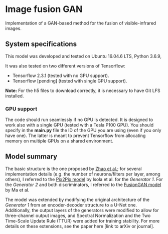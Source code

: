 # Image fusion GAN
Implementation of a GAN-based method for the fusion of visible-infrared images.

## System specifications
This model was developed and tested on Ubuntu 16.04.6 LTS, Python 3.6.9, 

It was also tested on two different versions of Tensorflow:
  * Tensorflow 2.3.1 (tested with no GPU support).
  * Tensorflow [pending] (tested with single GPU support).
  
**Note:** For the h5 files to download correctly, it is necessary to have Git LFS installed.
  
### GPU support
The code should run seamlessly if no GPU is detected. It is designed to work also with a single GPU (tested with a Tesla P100 GPU). You should specify in the **main.py** file the ID of the GPU you are using (even if you only have one). The latter is meant to prevent Tensorflow from allocating memory on multiple GPUs on a shared environment.

## Model summary
The basic structure is the one proposed by [Zhao et al.](https://www.hindawi.com/journals/mpe/2020/3739040/); for several implementation details (e.g. the number of neurons/filters per layer, among others), I referred to the [Pix2Pix model](https://paperswithcode.com/paper/image-to-image-translation-with-conditional) by Isola et al. for the *Generator 1*. For the *Generator 2* and both discriminators, I referred to the [FusionGAN model](https://www.researchgate.net/publication/327393843_FusionGAN_A_generative_adversarial_network_for_infrared_and_visible_image_fusion) by Ma et al.

The model was extended by modifying the original architecture of the *Generator 1* from an encoder-decoder structure to a U-Net one. Additionally, the output layers of the generators were modified to allow for three-channel output images, and Spectral Normalization and the Two Time-Scale Update Rule (TTUR) were added for training stability. For more details on these extensions, see the paper here [link to arXiv or journal].
